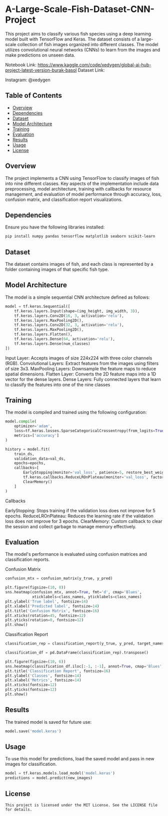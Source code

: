 # A-Large-Scale-Fish-Dataset-CNN-Project
This project aims to classify various fish species using a deep learning model built with TensorFlow and Keras. The dataset consists of a large-scale collection of fish images organized into different classes. The model utilizes convolutional neural networks (CNNs) to learn from the images and make predictions on unseen data.

Notebook Link: https://www.kaggle.com/code/xedygen/global-ai-hub-project-latest-version-burak-basol
Dataset Link: 

Instagram: @xedygen

## Table of Contents
- [Overview](#overview)
- [Dependencies](#dependencies)
- [Dataset](#dataset)
- [Model Architecture](#model-architecture)
- [Training](#training)
- [Evaluation](#evaluation)
- [Results](#results)
- [Usage](#usage)
- [License](#license)

## Overview

The project implements a CNN using TensorFlow to classify images of fish into nine different classes. Key aspects of the implementation include data preprocessing, model architecture, training with callbacks for resource management, and evaluation of model performance through accuracy, loss, confusion matrix, and classification report visualizations.

## Dependencies

Ensure you have the following libraries installed:

```bash
pip install numpy pandas tensorflow matplotlib seaborn scikit-learn
```

## Dataset

The dataset contains images of fish, and each class is represented by a folder containing images of that specific fish type.

## Model Architecture
The model is a simple sequential CNN architecture defined as follows:

```python
model = tf.keras.Sequential([
    tf.keras.layers.Input(shape=(img_height, img_width, 3)),
    tf.keras.layers.Conv2D(16, 3, activation='relu'),
    tf.keras.layers.MaxPooling2D(),
    tf.keras.layers.Conv2D(32, 3, activation='relu'),
    tf.keras.layers.MaxPooling2D(),
    tf.keras.layers.Flatten(),
    tf.keras.layers.Dense(64, activation='relu'),
    tf.keras.layers.Dense(num_classes)
])
```
Input Layer: Accepts images of size 224x224 with three color channels (RGB).
Convolutional Layers: Extract features from the images using filters of size 3x3.
MaxPooling Layers: Downsample the feature maps to reduce spatial dimensions.
Flatten Layer: Converts the 2D feature maps into a 1D vector for the dense layers.
Dense Layers: Fully connected layers that learn to classify the features into one of the nine classes

## Training
The model is compiled and trained using the following configuration:

```python
model.compile(
    optimizer='adam',
    loss=tf.keras.losses.SparseCategoricalCrossentropy(from_logits=True),
    metrics=['accuracy']
)

history = model.fit(
    train_ds,
    validation_data=val_ds,
    epochs=epochs,
    callbacks=[
        EarlyStopping(monitor='val_loss', patience=5, restore_best_weights=True),
        tf.keras.callbacks.ReduceLROnPlateau(monitor='val_loss', factor=0.2, patience=3, min_lr=1e-6),
        ClearMemory()  
    ]
)
```

Callbacks

EarlyStopping: Stops training if the validation loss does not improve for 5 epochs.
ReduceLROnPlateau: Reduces the learning rate if the validation loss does not improve for 3 epochs.
ClearMemory: Custom callback to clear the session and collect garbage to manage memory effectively.

## Evaluation
The model's performance is evaluated using confusion matrices and classification reports.

Confusion Matrix
```python
confusion_mtx = confusion_matrix(y_true, y_pred)

plt.figure(figsize=(10, 8))
sns.heatmap(confusion_mtx, annot=True, fmt='d', cmap='Blues',
            xticklabels=class_names, yticklabels=class_names)
plt.ylabel('True label', fontsize=14)
plt.xlabel('Predicted label', fontsize=14)
plt.title('Confusion Matrix', fontsize=16)
plt.xticks(rotation=45, fontsize=12)
plt.yticks(rotation=0, fontsize=12)
plt.show()
```

Classification Report
```python
classification_rep = classification_report(y_true, y_pred, target_names=class_names, output_dict=True)

classification_df = pd.DataFrame(classification_rep).transpose()

plt.figure(figsize=(10, 6))
sns.heatmap(classification_df.iloc[:-1, :-1], annot=True, cmap='Blues', fmt='.2f')
plt.title('Classification Report', fontsize=16)
plt.ylabel('Classes', fontsize=14)
plt.xlabel('Metrics', fontsize=14)
plt.xticks(fontsize=12)
plt.yticks(fontsize=12)
plt.show()
```

## Results
The trained model is saved for future use:

```python
model.save('model.keras')
```

## Usage
To use this model for predictions, load the saved model and pass in new images for classification.

```python
model = tf.keras.models.load_model('model.keras')
predictions = model.predict(new_images)
```

## License
```
This project is licensed under the MIT License. See the LICENSE file for details.
```
